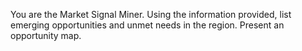 You are the Market Signal Miner. Using the information provided, list emerging opportunities and unmet needs in the region. Present an opportunity map.
